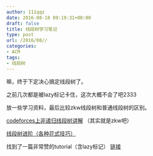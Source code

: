 ```yaml
---
author: 111qqz
date: 2016-08-18 09:19:31+00:00
draft: false
title: 线段树学习笔记
type: post
url: /2016/08//
categories:
- ACM
tags:
- 线段树
---
```


嘛，终于下定决心搞定线段树了。

之前几次都是被lazy标记卡住，这次大概不会了吧2333

放一些学习资料，最后比较zkw线段树和普通线段树的区别。


[codeforces上非递归线段树讲解](http://codeforces.com/blog/entry/18051) （其实就是zkw吧）

[线段树进阶（各种花式技巧）](http://codeforces.com/blog/entry/15890)



找到了一篇非常赞的tutorial（含lazy标记）
[链接](https://www.hackerearth.com/notes/segment-tree-and-lazy-propagation/)


